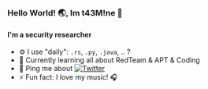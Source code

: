 ### Hello World! 🌏, Im t43M!ne 👋

#### I'm a security researcher

- ⚙️ I use "daily": `.rs`, `.py`, `.java`, .. ?
- 🌱 Currently learning all about RedTeam & APT & Coding
- 💬 Ping me about [![Twitter](https://img.shields.io/badge/@t43-1DA1F2?style=flat-square&logo=twitter&logoColor=white)](https://twitter.com/t4377179214) 
- ⚡️ Fun fact: I love my music! 🎧
